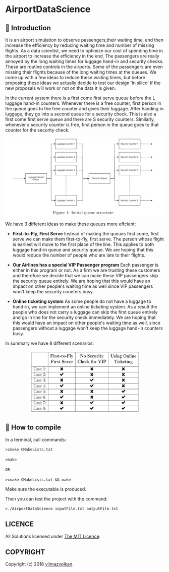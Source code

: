 # AirportDataScience

## :tophat: Introduction

It is an airport simulation to observe passengers,their waiting time, and then increase the efficiency by reducing waiting time and number of missing flights. As a data scientist, we need to optimize our cost of spending time in the airport to increase the efficiency in the end. The passengers are really annoyed by the long waiting times for luggage hand-in and security checks. These are routine controls in the airports. Some of the passengers are even missing their flights because of the long waiting times at the queues. We come up with a few ideas to reduce these waiting times, but before proposing these ideas we actually decide to test our design 'in silico' if the new proposals will work or not on the data it is given.

In the current system there is a first come first serve queue before the L luggage hand-in counters. Whenever there is a free counter, first person in the queue goes to the free counter and gives their luggage. After handing in luggage, they go into a second queue for a security check. This is also a first come first serve queue and there are S security counters. Similarly, whenever a security counter is free, first person in the queue goes to that counter for the security check.

<p align="center">
<a href = "https://github.com/yilmazvolkan/AirportDataScience"><img 
<img src="https://github.com/yilmazvolkan/AirportDataScience/blob/master/airport.png" width="700" height="250"></a>
</p>

We have 3 different ideas to make these queues more effcient:

* **First-to-Fly, First Serve**
Instead of making the queues first come, first serve we can make them first-to-fly, first serve. The person whose flight is earliest will move to the first place of the line. This applies to both luggage hand-in queue
and security queue. We are hoping that this would reduce the number of people who are late to their flights.


* **Our Airlines has a special VIP Passenger program**
Each passenger is either in this program or not. As a firm we are trusting these customers and therefore we decide that we can make these VIP passengers skip the security queue entirely. We are hoping that this would have an impact on other people's waiting time as well since VIP passengers won't keep the security counters busy.


* **Online ticketing system**
As some people do not have a luggage to hand-in, we can implement an online ticketing system. As a result the people who does not carry a luggage can skip the first queue entirely and go in line for the security check immediately. We are hoping that this would have an impact on other people's waiting time as well, since passengers without a luggage won't keep the luggage hand-in counters busy.

In summary we have 8 different scenarios:

<p align="center">
<a href = "https://github.com/yilmazvolkan/AirportDataScience"><img 
<img src="https://github.com/yilmazvolkan/AirportDataScience/blob/master/summary.png" width="350" height="200"></a>
</p>

## :flashlight: How to compile

In a terminal, call commands:
```
>cmake CMakeLists.txt

>make

OR

>cmake CMakeLists.txt && make

```
Make sure the executable is produced.

Then you can test the project with the command:
```
>./AirportDataScience inputFile.txt outputFile.txt
```

## LICENCE
All Solutions licensed under [The MIT Licence](https://github.com/yilmazvolkan/AirportDataScience/blob/master/LICENSE).

## COPYRIGHT
Copyright (c) 2018 [yilmazvolkan](https://github.com/yilmazvolkan).

